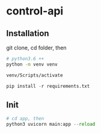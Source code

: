 # control-api

## Installation

git clone, cd folder, then
```bash
# python3.6 ++
python -m venv venv

venv/Scripts/activate
```

```python
pip install -r requirements.txt
```

## Init
```python
# cd app, then
python3 uvicorn main:app --reload
```
